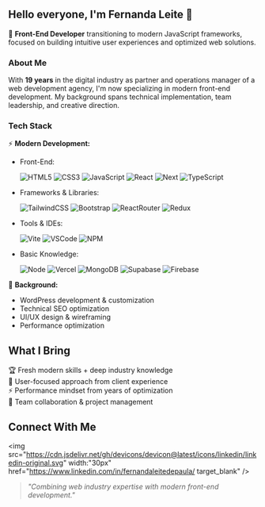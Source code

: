 ## Hello everyone, I'm Fernanda Leite 👋

🌟 **Front-End Developer** transitioning to modern JavaScript frameworks, focused on building intuitive user experiences and optimized web solutions.

### About Me

With **19 years** in the digital industry as partner and operations manager of a web development agency, I'm now specializing in modern front-end development. My background spans technical implementation, team leadership, and creative direction.

### Tech Stack

⚡ **Modern Development:**
- Front-End:
  
  ![HTML5](https://img.shields.io/badge/HTML5-E34F26?style=for-the-badge&logo=html5&logoColor=white)
![CSS3](https://img.shields.io/badge/CSS3-1572B6?style=for-the-badge&logo=css3&logoColor=white)
![JavaScript](https://img.shields.io/badge/JavaScript-323330?style=for-the-badge&logo=javascript&logoColor=F7DF1E)
![React](https://img.shields.io/badge/React-20232A?style=for-the-badge&logo=react&logoColor=61DAFB)
![Next](https://img.shields.io/badge/next%20js-000000?style=for-the-badge&logo=nextdotjs&logoColor=white)
![TypeScript](https://img.shields.io/badge/TypeScript-007ACC?style=for-the-badge&logo=typescript&logoColor=white)

- Frameworks & Libraries:

  ![TailwindCSS](https://img.shields.io/badge/Tailwind_CSS-38B2AC?style=for-the-badge&logo=tailwind-css&logoColor=white)
![Bootstrap](https://img.shields.io/badge/Bootstrap-563D7C?style=for-the-badge&logo=bootstrap&logoColor=white)
![ReactRouter](https://img.shields.io/badge/React_Router-CA4245?style=for-the-badge&logo=react-router&logoColor=white)
![Redux](https://img.shields.io/badge/Redux-593D88?style=for-the-badge&logo=redux&logoColor=white)

- Tools & IDEs:

  ![Vite](https://img.shields.io/badge/Vite-B73BFE?style=for-the-badge&logo=vite&logoColor=FFD62E)
![VSCode](https://img.shields.io/badge/VSCode-0078D4?style=for-the-badge&logo=visual%20studio%20code&logoColor=white)
![NPM](https://img.shields.io/badge/npm-CB3837?style=for-the-badge&logo=npm&logoColor=white)

- Basic Knowledge:
  
  ![Node](https://img.shields.io/badge/Node%20js-339933?style=for-the-badge&logo=nodedotjs&logoColor=white)
![Vercel](https://img.shields.io/badge/Vercel-000000?style=for-the-badge&logo=vercel&logoColor=white)
![MongoDB](https://img.shields.io/badge/MongoDB-4EA94B?style=for-the-badge&logo=mongodb&logoColor=white)
![Supabase](https://img.shields.io/badge/Supabase-181818?style=for-the-badge&logo=supabase&logoColor=white)
![Firebase](https://img.shields.io/badge/firebase-ffca28?style=for-the-badge&logo=firebase&logoColor=black)

🎯 **Background:**
- WordPress development & customization
- Technical SEO optimization
- UI/UX design & wireframing
- Performance optimization

## What I Bring

🏆 Fresh modern skills + deep industry knowledge  
🎯 User-focused approach from client experience  
⚡ Performance mindset from years of optimization  
🤝 Team collaboration & project management  

## Connect With Me

<img src="https://cdn.jsdelivr.net/gh/devicons/devicon@latest/icons/linkedin/linkedin-original.svg" width:"30px" href="https://www.linkedin.com/in/fernandaleitedepaula/ target_blank" />
          

> *"Combining web industry expertise with modern front-end development."*


<!--
# Hi! I'm [Your Name] 👨‍💻

🌟 **Front-End Developer** passionate about modern JavaScript frameworks and creating exceptional user experiences.

### About Me

With **19 years** in the digital industry as partner and operations manager of a web development agency, I'm now specializing in modern front-end development. My background spans technical implementation, team leadership, and creative direction.

### Tech Stack

**Modern Development:**
- JavaScript (ES6+) & TypeScript
- React & Next.js
- HTML5, CSS3, TailwindCSS

**Background:**
- WordPress development
- Technical SEO
- UI/UX design
- Performance optimization

## What I Bring

🏆 Fresh modern skills + deep industry knowledge  
🎯 User-focused approach from client experience  
⚡ Performance mindset from years of optimization  
🤝 Team collaboration & project management  

## Connect With Me

[![LinkedIn](https://img.shields.io/badge/LinkedIn-Connect-blue?style=for-the-badge&logo=linkedin)](your-linkedin-url)
[![Email](https://img.shields.io/badge/Email-Contact-red?style=for-the-badge&logo=gmail)](mailto:your-email)

> *"Combining web industry expertise with modern front-end development."*

![image]({[BadgeURLHere]()})






**ferdsleite/ferdsleite** is a ✨ _special_ ✨ repository because its `README.md` (this file) appears on your GitHub profile.

Here are some ideas to get you started:

**- 🔭 I’m currently working on my portfolio to show everyone who may be interested what I learned and created last months. 
- 🌱 I’m currently learning TypeScript, and diving more deeper on React, specially on React Best Practices. 
- 👯 I’m looking to collaborate on ...
- 🤔 I’m looking for help with ...
- 💬 Ask me about ...
- 📫 How to reach me: ...
- 😄 Pronouns: ...
- ⚡ Fun fact: ...
-->
